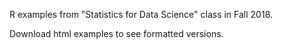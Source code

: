 R examples from "Statistics for Data Science" class in Fall 2018.

Download html examples to see formatted versions.

